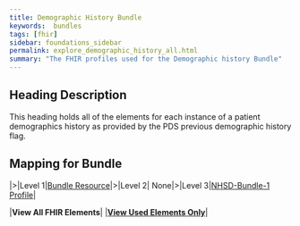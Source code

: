 ```yaml
---
title: Demographic History Bundle
keywords:  bundles
tags: [fhir]
sidebar: foundations_sidebar
permalink: explore_demographic_history_all.html
summary: "The FHIR profiles used for the Demographic history Bundle"
---
```


## Heading Description ##
This heading holds all of the elements for each instance of a patient demographics history as provided by the PDS previous demographic history flag.

## Mapping for Bundle ##

|>|Level 1|[Bundle Resource](http://hl7.org/fhir/stu3/bundle.html)|>|Level 2| None|>|Level 3|[NHSD-Bundle-1 Profile](http://xxx)|

|**View All FHIR Elements**|    |**[View Used Elements Only](explore_demographic_history.html#mapping-for-bundle)**| 
